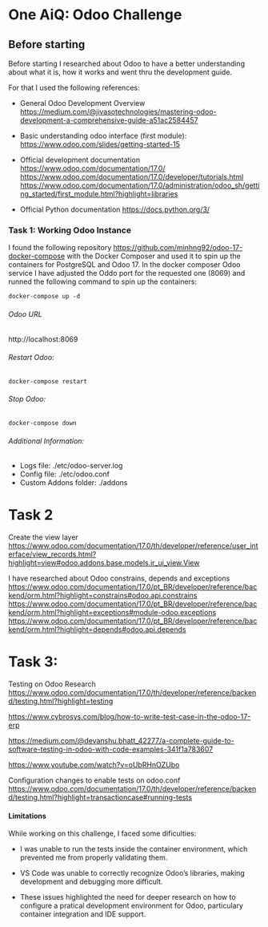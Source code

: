 
# One AiQ: Odoo Challenge

## Before starting
Before starting I researched about Odoo to have a better understanding about what it is, how it works and went thru the development guide. 

For that I used the following references: 
- General Odoo Development Overview
https://medium.com/@jivasotechnologies/mastering-odoo-development-a-comprehensive-guide-a51ac2584457

- Basic understanding odoo interface (first module):
https://www.odoo.com/slides/getting-started-15

- Official development documentation
https://www.odoo.com/documentation/17.0/
https://www.odoo.com/documentation/17.0/developer/tutorials.html
https://www.odoo.com/documentation/17.0/administration/odoo_sh/getting_started/first_module.html?highlight=libraries

- Official Python documentation
https://docs.python.org/3/

### Task 1: Working Odoo Instance
I found the following repository https://github.com/minhng92/odoo-17-docker-compose with the Docker Composer and used it to spin up the containers for PostgreSQL and Odoo 17. In the docker composer Odoo service I have adjusted the Oddo port for the requested one (8069) and runned the following command to spin up the containers:

`docker-compose up -d`

###### Odoo URL
http://localhost:8069

###### Restart Odoo:
`docker-compose restart`

###### Stop Odoo:
`docker-compose down`

###### Additional Information:
- Logs file: ./etc/odoo-server.log
- Config file: ./etc/odoo.conf
- Custom Addons folder: ./addons


# Task 2 

Create the view layer
https://www.odoo.com/documentation/17.0/th/developer/reference/user_interface/view_records.html?highlight=view#odoo.addons.base.models.ir_ui_view.View

I have researched about Odoo constrains, depends and exceptions 
https://www.odoo.com/documentation/17.0/pt_BR/developer/reference/backend/orm.html?highlight=constrains#odoo.api.constrains
https://www.odoo.com/documentation/17.0/pt_BR/developer/reference/backend/orm.html?highlight=exceptions#module-odoo.exceptions
https://www.odoo.com/documentation/17.0/pt_BR/developer/reference/backend/orm.html?highlight=depends#odoo.api.depends

# Task 3: 
Testing on Odoo Research
https://www.odoo.com/documentation/17.0/th/developer/reference/backend/testing.html?highlight=testing
 
https://www.cybrosys.com/blog/how-to-write-test-case-in-the-odoo-17-erp

https://medium.com/@devanshu.bhatt_42277/a-complete-guide-to-software-testing-in-odoo-with-code-examples-341f1a783607

https://www.youtube.com/watch?v=oUbRHnOZUbo

Configuration changes to enable tests on odoo.conf
https://www.odoo.com/documentation/17.0/th/developer/reference/backend/testing.html?highlight=transactioncase#running-tests


#### Limitations 
While working on this challenge, I faced some dificulties:
- I was unable to run the tests inside the container environment, which prevented me from properly validating them. 

- VS Code was unable to correctly recognize Odoo’s libraries, making development and debugging more difficult.

- These issues highlighted the need for deeper research on how to configure a pratical development environment for Odoo, particulary container integration and IDE support. 
